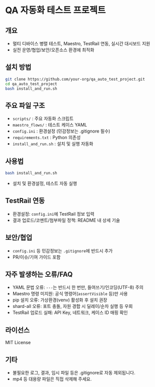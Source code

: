 # QA 자동화 테스트 프로젝트

## 개요
- 멀티 디바이스 병렬 테스트, Maestro, TestRail 연동, 실시간 대시보드 지원
- 실전 운영/협업/보안/오픈소스 환경에 최적화

## 설치 방법

```bash
git clone https://github.com/your-org/qa_auto_test_project.git
cd qa_auto_test_project
bash install_and_run.sh
```

## 주요 파일 구조
- `scripts/` : 주요 자동화 스크립트
- `maestro_flows/` : 테스트 케이스 YAML
- `config.ini` : 환경설정 (민감정보는 .gitignore 필수)
- `requirements.txt` : Python 의존성
- `install_and_run.sh` : 설치 및 실행 자동화

## 사용법

```bash
bash install_and_run.sh
```
- 설치 및 환경설정, 테스트 자동 실행

## TestRail 연동
- 환경설정: `config.ini`에 TestRail 정보 입력
- 결과 업로드/코멘트/첨부파일 정책: README 내 상세 기술

## 보안/협업
- `config.ini` 등 민감정보는 `.gitignore`에 반드시 추가
- PR/이슈/기여 가이드 포함

## 자주 발생하는 오류/FAQ
- YAML 문법 오류: `---`는 반드시 한 번만, 들여쓰기/인코딩(UTF-8) 주의
- Maestro 명령 미지원: 공식 명령어(`assertVisible` 등)만 사용
- pip 설치 오류: 가상환경(venv) 활성화 후 설치 권장
- shard-all 오류: 포트 충돌, 자원 경합 시 딜레이/순차 실행 등 우회
- TestRail 업로드 실패: API Key, 네트워크, 케이스 ID 매핑 확인

## 라이선스
MIT License

## 기타
- 불필요한 로그, 결과, 임시 파일 등은 .gitignore로 자동 제외됩니다.
- mp4 등 대용량 파일은 직접 삭제해 주세요.
